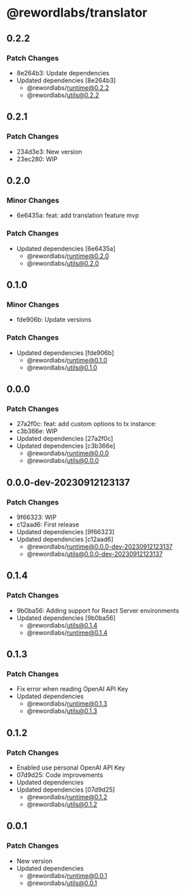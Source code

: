 # @rewordlabs/translator

## 0.2.2

### Patch Changes

- 8e264b3: Update dependencies
- Updated dependencies [8e264b3]
  - @rewordlabs/runtime@0.2.2
  - @rewordlabs/utils@0.2.2

## 0.2.1

### Patch Changes

- 234d3e3: New version
- 23ec280: WIP

## 0.2.0

### Minor Changes

- 6e6435a: feat: add translation feature mvp

### Patch Changes

- Updated dependencies [6e6435a]
  - @rewordlabs/runtime@0.2.0
  - @rewordlabs/utils@0.2.0

## 0.1.0

### Minor Changes

- fde906b: Update versions

### Patch Changes

- Updated dependencies [fde906b]
  - @rewordlabs/runtime@0.1.0
  - @rewordlabs/utils@0.1.0

## 0.0.0

### Patch Changes

- 27a2f0c: feat: add custom options to tx instance:
- c3b366e: WIP
- Updated dependencies [27a2f0c]
- Updated dependencies [c3b366e]
  - @rewordlabs/runtime@0.0.0
  - @rewordlabs/utils@0.0.0

## 0.0.0-dev-20230912123137

### Patch Changes

- 9f66323: WIP
- c12aad6: First release
- Updated dependencies [9f66323]
- Updated dependencies [c12aad6]
  - @rewordlabs/runtime@0.0.0-dev-20230912123137
  - @rewordlabs/utils@0.0.0-dev-20230912123137

## 0.1.4

### Patch Changes

- 9b0ba56: Adding support for React Server environments
- Updated dependencies [9b0ba56]
  - @rewordlabs/utils@0.1.4
  - @rewordlabs/runtime@0.1.4

## 0.1.3

### Patch Changes

- Fix error when reading OpenAI API Key
- Updated dependencies
  - @rewordlabs/runtime@0.1.3
  - @rewordlabs/utils@0.1.3

## 0.1.2

### Patch Changes

- Enabled use personal OpenAI API Key
- 07d9d25: Code improvements
- Updated dependencies
- Updated dependencies [07d9d25]
  - @rewordlabs/runtime@0.1.2
  - @rewordlabs/utils@0.1.2

## 0.0.1

### Patch Changes

- New version
- Updated dependencies
  - @rewordlabs/runtime@0.0.1
  - @rewordlabs/utils@0.0.1
